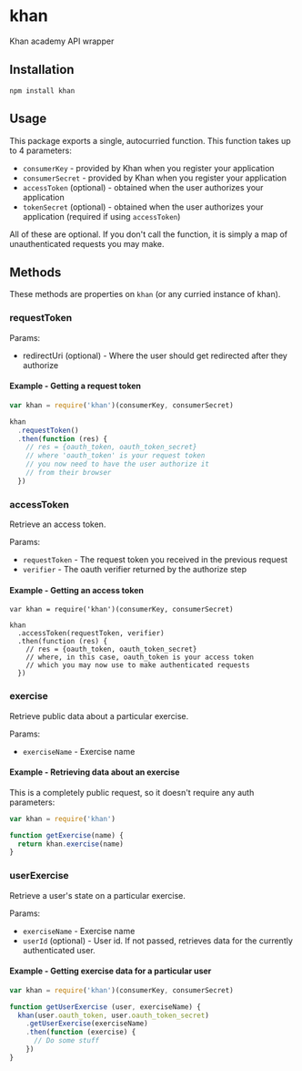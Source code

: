 # khan

Khan academy API wrapper

## Installation

`npm install khan`

## Usage

This package exports a single, autocurried function.  This function takes up to 4 parameters:

* `consumerKey` - provided by Khan when you register your application
* `consumerSecret` - provided by Khan when you register your application
* `accessToken` (optional) - obtained when the user authorizes your application
* `tokenSecret` (optional) - obtained when the user authorizes your application (required if using `accessToken`)

All of these are optional.  If you don't call the function, it is simply a map of unauthenticated requests you may make.

## Methods

These methods are properties on `khan` (or any curried instance of khan).

### requestToken

Params:

  * redirectUri (optional) - Where the user should get redirected after they authorize

#### Example - Getting a request token

```javascript
var khan = require('khan')(consumerKey, consumerSecret)

khan
  .requestToken()
  .then(function (res) {
    // res = {oauth_token, oauth_token_secret}
    // where 'oauth_token' is your request token
    // you now need to have the user authorize it
    // from their browser
  })
```


### accessToken

Retrieve an access token.

Params:

  * `requestToken` - The request token you received in the previous request
  * `verifier` - The oauth verifier returned by the authorize step

#### Example - Getting an access token

```
var khan = require('khan')(consumerKey, consumerSecret)

khan
  .accessToken(requestToken, verifier)
  .then(function (res) {
    // res = {oauth_token, oauth_token_secret}
    // where, in this case, oauth_token is your access token
    // which you may now use to make authenticated requests
  })
```

### exercise

Retrieve public data about a particular exercise.

Params:

  * `exerciseName` - Exercise name

#### Example - Retrieving data about an exercise

This is a completely public request, so it doesn't require any auth parameters:

```javascript
var khan = require('khan')

function getExercise(name) {
  return khan.exercise(name)
}
```

### userExercise

Retrieve a user's state on a particular exercise.

Params:

  * `exerciseName` - Exercise name
  * `userId` (optional) - User id.  If not passed, retrieves data for the currently authenticated user.

#### Example - Getting exercise data for a particular user

```javascript
var khan = require('khan')(consumerKey, consumerSecret)

function getUserExercise (user, exerciseName) {
  khan(user.oauth_token, user.oauth_token_secret)
    .getUserExercise(exerciseName)
    .then(function (exercise) {
      // Do some stuff
    })
}
```